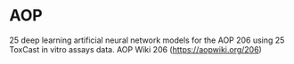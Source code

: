 # AOP

25 deep learning artificial neural network models for the AOP 206 using 25 ToxCast in vitro assays data.
AOP Wiki 206 (https://aopwiki.org/206)
